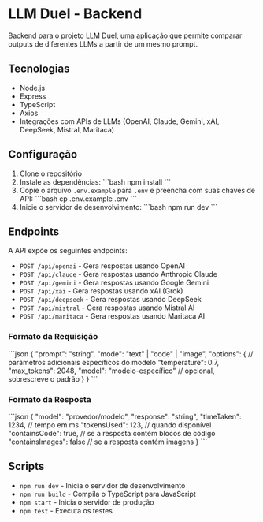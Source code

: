 # LLM Duel - Backend

Backend para o projeto LLM Duel, uma aplicação que permite comparar outputs de diferentes LLMs a partir de um mesmo prompt.

## Tecnologias

- Node.js
- Express
- TypeScript
- Axios
- Integrações com APIs de LLMs (OpenAI, Claude, Gemini, xAI, DeepSeek, Mistral, Maritaca)

## Configuração

1. Clone o repositório
2. Instale as dependências:
   \`\`\`bash
   npm install
   \`\`\`
3. Copie o arquivo `.env.example` para `.env` e preencha com suas chaves de API:
   \`\`\`bash
   cp .env.example .env
   \`\`\`
4. Inicie o servidor de desenvolvimento:
   \`\`\`bash
   npm run dev
   \`\`\`

## Endpoints

A API expõe os seguintes endpoints:

- `POST /api/openai` - Gera respostas usando OpenAI
- `POST /api/claude` - Gera respostas usando Anthropic Claude
- `POST /api/gemini` - Gera respostas usando Google Gemini
- `POST /api/xai` - Gera respostas usando xAI (Grok)
- `POST /api/deepseek` - Gera respostas usando DeepSeek
- `POST /api/mistral` - Gera respostas usando Mistral AI
- `POST /api/maritaca` - Gera respostas usando Maritaca AI

### Formato da Requisição

\`\`\`json
{
  "prompt": "string",
  "mode": "text" | "code" | "image",
  "options": {
    // parâmetros adicionais específicos do modelo
    "temperature": 0.7,
    "max_tokens": 2048,
    "model": "modelo-específico" // opcional, sobrescreve o padrão
  }
}
\`\`\`

### Formato da Resposta

\`\`\`json
{
  "model": "provedor/modelo",
  "response": "string",
  "timeTaken": 1234, // tempo em ms
  "tokensUsed": 123, // quando disponível
  "containsCode": true, // se a resposta contém blocos de código
  "containsImages": false // se a resposta contém imagens
}
\`\`\`

## Scripts

- `npm run dev` - Inicia o servidor de desenvolvimento
- `npm run build` - Compila o TypeScript para JavaScript
- `npm start` - Inicia o servidor de produção
- `npm test` - Executa os testes
